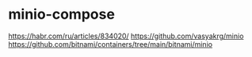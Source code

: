 # minio-compose

https://habr.com/ru/articles/834020/
https://github.com/vasyakrg/minio
https://github.com/bitnami/containers/tree/main/bitnami/minio